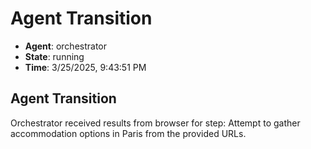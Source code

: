 # Agent Transition

- **Agent**: orchestrator
- **State**: running
- **Time**: 3/25/2025, 9:43:51 PM

## Agent Transition

Orchestrator received results from browser for step: Attempt to gather accommodation options in Paris from the provided URLs.

